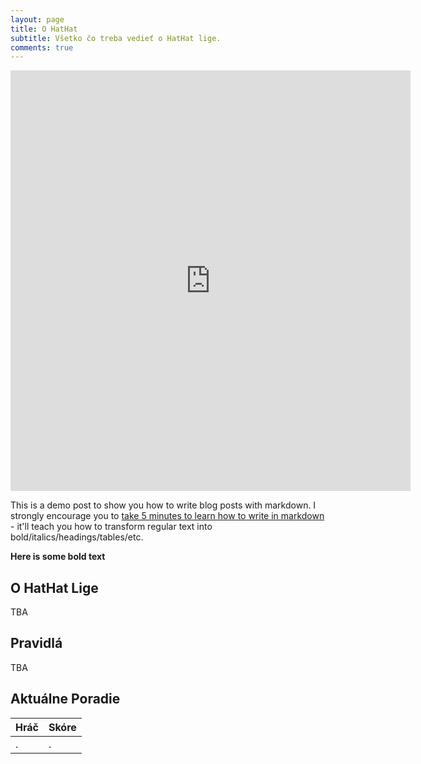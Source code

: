 ```yaml
---
layout: page
title: O HatHat
subtitle: Všetko čo treba vedieť o HatHat lige.
comments: true
---
```


<iframe src="https://docs.google.com/forms/d/e/1FAIpQLSf03ztACnj7vxyA0Qd3_aGsF7lbCwNIcz9uHXTlqppDIjB4ww/viewform?embedded=true" width="640" height="673" frameborder="0" marginheight="0" marginwidth="0">Loading…</iframe>

This is a demo post to show you how to write blog posts with markdown.  I strongly encourage you to [take 5 minutes to learn how to write in markdown](https://markdowntutorial.com/) - it'll teach you how to transform regular text into bold/italics/headings/tables/etc.

**Here is some bold text**
## O HatHat Lige

TBA

## Pravidlá

TBA

## Aktuálne Poradie

| Hráč | Skóre | 
| :------ |:--- |
| . | . |
